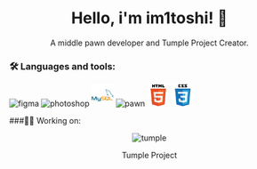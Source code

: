 <div class="header" align="center">
  <h1>Hello, i'm im1toshi! 👋</h1>

  <p>A middle pawn developer and Tumple Project Creator.</p>
</div>

### 🛠️ Languages and tools:
<div class="about-me" dir="auto">
  <img src="https://www.vectorlogo.zone/logos/figma/figma-icon.svg" alt="figma" width="40" height="40" style="max-width: 100%;">
  <img src="https://www.pngrepo.com/png/452149/180/adobe-photoshop.png" alt="photoshop" width="40" height="40" style="max-width: 100%";>
  <img src="https://raw.githubusercontent.com/devicons/devicon/master/icons/mysql/mysql-original-wordmark.svg" alt="mysql" width="40" height="40" style="max-width: 100%;">
  <img src="https://www.pngrepo.com/png/159311/512/pawn.png" alt="pawn" width="40" height="40" style="max-width: 100%;">
  <img src="https://raw.githubusercontent.com/devicons/devicon/master/icons/html5/html5-original-wordmark.svg" alt="html" width="40" height="40" style="max-width: 100%;">
  <img src="https://raw.githubusercontent.com/devicons/devicon/master/icons/css3/css3-original-wordmark.svg" alt="css" width="40" height="40" style="max-width: 100%;">
</div>

###👨‍💻 Working on:
<div class="working-on" dir="auto" align="center">
  <div>
    <img src="https://i.ibb.co/8KpFfn9/logo-small-nofill-gradient-white.png", alt="tumple" width="40" height="50" style="max-width: 100%";>
    <p>Tumple Project</p>
  </div>
</div>
